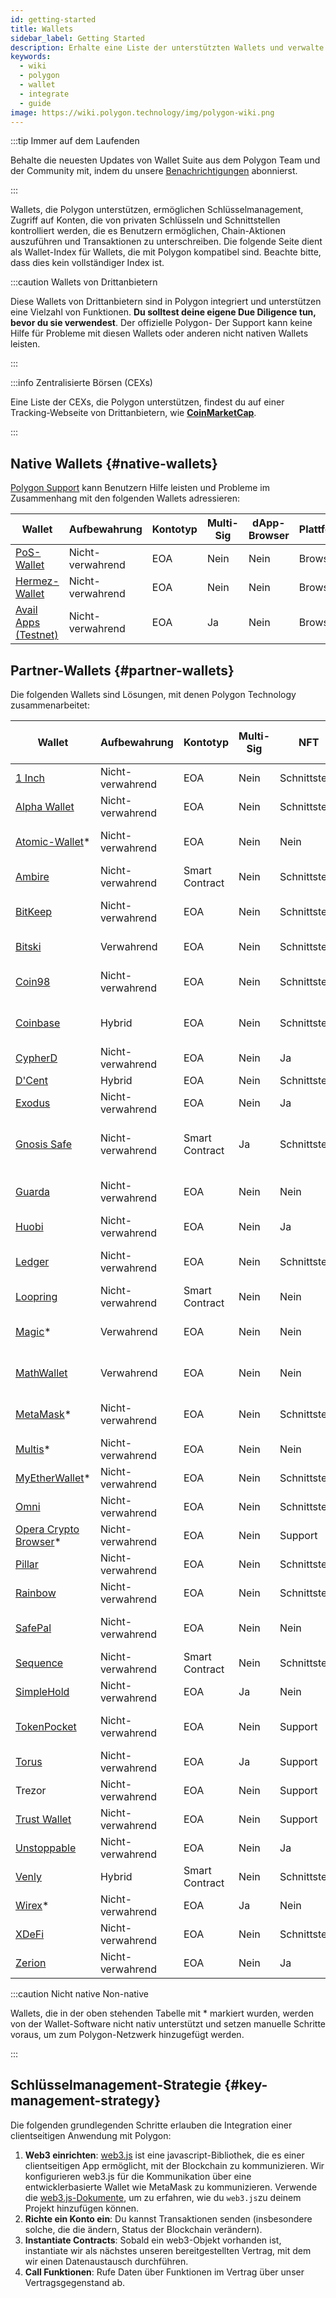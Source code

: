 ```yaml
---
id: getting-started
title: Wallets
sidebar_label: Getting Started
description: Erhalte eine Liste der unterstützten Wallets und verwalte die Schlüsselstrategie.
keywords:
  - wiki
  - polygon
  - wallet
  - integrate
  - guide
image: https://wiki.polygon.technology/img/polygon-wiki.png
---
```


:::tip Immer auf dem Laufenden

Behalte die neuesten Updates von Wallet Suite aus dem Polygon Team und der Community mit, indem du unsere [<ins>Benachrichtigungen</ins>](https://polygon.technology/notifications/) abonnierst.

:::

Wallets, die Polygon unterstützen, ermöglichen Schlüsselmanagement, Zugriff auf Konten, die von
privaten Schlüsseln und Schnittstellen kontrolliert werden, die es Benutzern ermöglichen, Chain-Aktionen auszuführen und Transaktionen zu unterschreiben.
Die folgende Seite dient als Wallet-Index für Wallets, die mit Polygon kompatibel sind. Beachte bitte,
dass dies kein vollständiger Index ist.

:::caution Wallets von Drittanbietern

Diese Wallets von Drittanbietern sind in Polygon integriert und unterstützen eine Vielzahl von Funktionen.
**Du solltest deine eigene Due Diligence tun, bevor du sie verwendest**. Der offizielle Polygon-
Der Support kann keine Hilfe für Probleme mit diesen Wallets oder anderen nicht nativen Wallets leisten.

:::

:::info Zentralisierte Börsen (CEXs)

Eine Liste der CEXs, die Polygon unterstützen, findest du auf einer Tracking-Webseite von Drittanbietern, wie
[<ins>**CoinMarketCap**</ins>](https://coinmarketcap.com/currencies/polygon/markets).

:::

## Native Wallets {#native-wallets}

[Polygon Support](https://support.polygon.technology/support/home) kann Benutzern Hilfe leisten und Probleme im Zusammenhang mit den folgenden Wallets adressieren:

| Wallet | Aufbewahrung | Kontotyp | Multi-Sig | dApp-Browser | Plattform |
|----------------------------------------------------------------------|---------------|--------------|-----------|--------------|----------|
| [PoS-Wallet](https://wallet.polygon.technology/login/) | Nicht-verwahrend | EOA | Nein | Nein | Browser |
| [Hermez-Wallet](https://wallet.hermez.io/login) | Nicht-verwahrend | EOA | Nein | Nein | Browser |
| [Avail Apps (Testnet)](https://devnet-avail.polygon.technology/) | Nicht-verwahrend | EOA | Ja | Nein | Browser |


## Partner-Wallets {#partner-wallets}

Die folgenden Wallets sind Lösungen, mit denen Polygon Technology zusammenarbeitet:

| Wallet | Aufbewahrung | Kontotyp | Multi-Sig | NFT | dApp-Browser | Bridge-Support | Fiat On-Ramp | Plattformen |
|---	|---	|---	|---	|---	|---	|---	|---	|---	|
| [1 Inch](https://1inch.io/wallet/) | Nicht-verwahrend | EOA | Nein | Schnittstelle | Ja | Ja | Ja | Mobil |
| [Alpha Wallet](https://alphawallet.com/) | Nicht-verwahrend | EOA | Nein | Schnittstelle | Ja | Ja | Ja | Mobil, Api/Sdk |
| [Atomic-Wallet](https://atomicwallet.io/)* | Nicht-verwahrend | EOA | Nein | Nein | Nein | Nein | Ja | Mobil, Desktop, Api/Sdk |
| [Ambire](https://www.ambire.com/) | Nicht-verwahrend | Smart Contract | Nein | Schnittstelle | Nein | Ja | Ja | Browser |
| [BitKeep](https://bitkeep.com/) | Nicht-verwahrend | EOA | Nein | Schnittstelle | Ja | Ja | Ja | mobile, Browser-Erweiterung |
| [Bitski](https://www.bitski.com/) | Verwahrend | EOA | Nein | Schnittstelle | Nein | Ja | Nein | Browser, Api/Sdk |
| [Coin98](https://coin98.com/wallet) | Nicht-verwahrend | EOA | Nein | Schnittstelle | Ja | Ja | Ja | Mobil, Browser, Api/Sdk |
| [Coinbase](https://www.coinbase.com/wallet) | Hybrid | EOA | Nein | Schnittstelle | Ja | Ja | Ja | Mobil, Browser, Api/Sdk |
| [CypherD](https://cypherd.io/) | Nicht-verwahrend | EOA | Nein | Ja | Ja | Ja | Ja | Mobil |
| [D'Cent](https://dcentwallet.com/) | Hybrid | EOA | Nein | Schnittstelle | Ja | Ja | Nein | Mobil |
| [Exodus](https://www.exodus.com/) | Nicht-verwahrend | EOA | Nein | Ja | Nein | Nein | Ja | Mobil, Desktop |
| [Gnosis Safe](https://gnosis-safe.io/) | Nicht-verwahrend | Smart Contract | Ja | Schnittstelle | Nein | Nein | Nein | mobil, browser, desktop, api/sdk |
| [Guarda](https://guarda.com/) | Nicht-verwahrend | EOA | Nein | Nein | Nein | Ja | Ja | Mobil, Browser, Desktop |
| [Huobi](https://www.itoken.com/en) | Nicht-verwahrend | EOA | Nein | Ja | Ja | Ja | Nein | Mobil |
| [Ledger](https://www.ledger.com/) | Nicht-verwahrend | EOA | Nein | Schnittstelle | Nein | Nein | Ja | Hardware, Mobil, Desktop |
| [Loopring](https://loopring.io/#/) | Nicht-verwahrend | Smart Contract | Nein | Nein | Nein | Nein | Nein | Mobil, Api/Sdk |
| [Magic](https://fortmatic.com/)* | Verwahrend | EOA | Nein | Nein | Nein |   |   | Mobil, Browser, Api/Sdk |
| [MathWallet](https://mathwallet.org/en-us/) | Verwahrend | EOA | Nein | Nein | Nein | Ja | Ja | Mobil, Browser, Api/Sdk |
| [MetaMask](https://metamask.io/)* | Nicht-verwahrend | EOA | Nein | Schnittstelle | Ja | Nein | Nein | Mobil, Browser, Api/Sdk |
| [Multis](https://multis.co/)* | Nicht-verwahrend | EOA | Nein | Nein | Nein |   | Ja | Mobil, Desktop |
| [MyEtherWallet](https://www.myetherwallet.com/)* | Nicht-verwahrend | EOA | Nein | Schnittstelle | Nein |   | Ja | Mobil |
| [Omni](https://omni.app/) | Nicht-verwahrend | EOA | Nein | Schnittstelle | Nein | Ja |   | Mobil, Api/Sdk |
| [Opera Crypto Browser](https://www.opera.com/crypto/next)* | Nicht-verwahrend | EOA | Nein | Support | Ja |   |   | Mobil, Browser |
| [Pillar](https://www.pillar.fi/) | Nicht-verwahrend | EOA | Nein | Schnittstelle | Nein |   | Ja | Mobil |
| [Rainbow](https://rainbow.me/) | Nicht-verwahrend | EOA | Nein | Schnittstelle | Ja |   | Nein | Mobil, Api/Sdk |
| [SafePal](https://safepal.io/) | Nicht-verwahrend | EOA | Nein | Nein | Ja | Ja |   | Hardware, Mobil, Api/Sdk |
| [Sequence](https://sequence.app/auth) | Nicht-verwahrend | Smart Contract | Nein | Schnittstelle | Nein |   |   | Browser, Api/Sdk |
| [SimpleHold](https://simplehold.io/) | Nicht-verwahrend | EOA | Ja | Nein | Nein |   | Ja | Mobil, Api/Sdk |
| [TokenPocket](https://www.tokenpocket.pro/en) | Nicht-verwahrend | EOA | Nein | Support | Ja | Ja | Ja | Mobil, Browser, Api/Sdk |
| [Torus](https://toruswallet.io/) | Nicht-verwahrend | EOA | Ja | Support | Nein | Nein | Nein | Browser, Api/Sdk |
| Trezor | Nicht-verwahrend | EOA | Nein | Support | Nein |   |   | Hardware, Mobil |
| [Trust Wallet](https://trustwallet.com/) | Nicht-verwahrend | EOA | Nein | Support | Ja |   | Ja | Mobil |
| [Unstoppable](https://unstoppable.money/) | Nicht-verwahrend | EOA | Nein | Ja | Ja |   | Nein | Mobil, Api/Sdk |
| [Venly](https://www.venly.io/) | Hybrid | Smart Contract | Nein | Schnittstelle | Nein |   |   | Browser, Api/Sdk |
| [Wirex](https://wirexapp.com/en/wirex-wallet)* | Nicht-verwahrend | EOA | Ja | Nein | Nein |   |   | Mobil |
| [XDeFi](https://www.xdefi.io/) | Nicht-verwahrend | EOA | Nein | Schnittstelle | Nein | Nein | Nein | Browser |
| [Zerion](https://zerion.io/) | Nicht-verwahrend | EOA | Nein | Ja | Ja | Ja |   | Mobil, Browser |

:::caution Nicht native Non-native

Wallets, die in der oben stehenden Tabelle mit * markiert wurden, werden von der Wallet-Software nicht nativ unterstützt
und setzen manuelle Schritte voraus, um zum Polygon-Netzwerk hinzugefügt werden.

:::

## Schlüsselmanagement-Strategie {#key-management-strategy}

Die folgenden grundlegenden Schritte erlauben die Integration einer clientseitigen Anwendung mit Polygon:

1. **Web3 einrichten**: [web3.js](https://web3js.readthedocs.io/) ist eine javascript-Bibliothek, die
es einer clientseitigen App ermöglicht, mit der Blockchain zu kommunizieren. Wir konfigurieren web3.js für die Kommunikation über eine entwicklerbasierte Wallet wie MetaMask zu kommunizieren. Verwende die [web3.js-Dokumente](https://web3js.readthedocs.io/en/v1.2.2/getting-started.html#adding-web3-js), um zu erfahren, wie du `web3.js`zu deinem Projekt hinzufügen können.
2. **Richte ein Konto ein**: Du kannst Transaktionen senden (insbesondere solche, die die ändern, Status der Blockchain verändern).
3. **Instantiate Contracts**: Sobald ein web3-Objekt vorhanden ist, instantiate wir als nächstes unseren bereitgestellten Vertrag, mit dem wir einen Datenaustausch durchführen.
4. **Call Funktionen**: Rufe Daten über Funktionen im Vertrag über unser Vertragsgegenstand ab.
